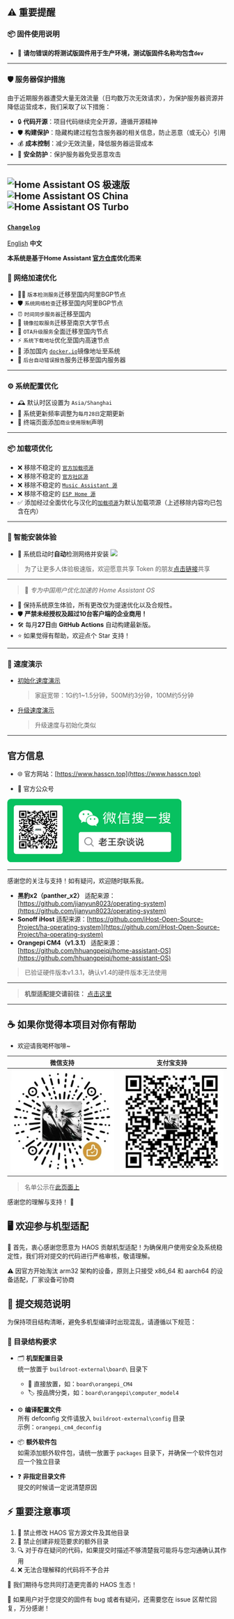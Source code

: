 ## ⚠️ 重要提醒

### 📦 固件使用说明
- 🚫 **请勿错误的将测试版固件用于生产环境，测试版固件名称均包含`dev`**
---

### 🛡️ 服务器保护措施

由于近期服务器遭受大量无效流量（日均数万次无效请求），为保护服务器资源并降低运营成本，我们采取了以下措施：

- 🔒 **代码开源**：项目代码继续完全开源，遵循开源精神
- 🛡️ **构建保护**：隐藏构建过程包含服务器的相关信息，防止恶意（或无心）引用
- 💰 **成本控制**：减少无效流量，降低服务器运营成本
- 🔐 **安全防护**：保护服务器免受恶意攻击
---

##  ![Home Assistant OS 极速版](https://img.shields.io/badge/Home%20Assistant%20OS-%E6%9E%81%E9%80%9F%E7%89%88-41BDF5?style=for-the-badge&logo=home-assistant&logoColor=white) ![Home Assistant OS China](https://img.shields.io/badge/Home%20Assistant%20OS-China-41BDF5?style=for-the-badge&logo=home-assistant&logoColor=white) ![Home Assistant OS Turbo](https://img.shields.io/badge/Home%20Assistant%20OS-Turbo-41BDF5?style=for-the-badge&logo=home-assistant&logoColor=white)
### [`Changelog`](https://www.hasscn.top/Changelog.html)

[English](README_EN.md) **中文**

**本系统是基于Home Assistant [官方仓库](https://github.com/home-assistant/operating-system)优化而来**

### 🚀 网络加速优化
- 🕵️‍♂️ `版本检测服务`迁移至国内阿里BGP节点
- 🛡️ `系统网络检查`迁移至国内阿里BGP节点
- ⏰ `时间同步服务器`迁移至国内
- 🏫 `镜像拉取服务`迁移至南京大学节点
- 🔄 `OTA升级服务`全面迁移至国内节点
- ⚡ `系统下载地址`优化至国内高速节点
- 🐳 添加国内 [`docker.io`](https://github.com/dongyubin/DockerHub)镜像地址至系统
- 📨 `后台自动错误报告`服务迁移至国内服务器


---

### ⚙️ 系统配置优化
- 🕰️ 默认时区设置为 `Asia/Shanghai`
- 📅 系统更新频率调整为`每月28日`定期更新
- 📢 终端页面添加`商业使用限制`声明

---

### 📦 加载项优化
- ❌ 移除不稳定的 [`官方加载项源`](https://github.com/home-assistant/addons)
- ❌ 移除不稳定的 [`官方社区源`](https://github.com/hassio-addons/repository)
- ❌ 移除不稳定的 [`Music Assistant 源`](https://github.com/music-assistant/home-assistant-addon)
- ❌ 移除不稳定的 [`ESP Home 源`](https://github.com/esphome/home-assistant-addon)
- ✅ 添加经过全面优化与汉化的[`加载项源`](https://gitee.com/desmond_GT/hassio-addons/blob/main/README.md)为默认加载项源（上述移除内容均已包含在内）

---

### 🤖 智能安装体验
- 🚦 系统启动时**自动**检测网络并安装 ![](https://img.shields.io/badge/HACS-%E6%9E%81%E9%80%9F%E7%89%88-41BDF5?style=for-the-badge&logo=home-assistant&logoColor=white)
> 为了让更多人体验极速版，欢迎愿意共享 Token 的朋友[点击链接](https://tokenhub.hacs.vip/)共享

---

> 🚀 *专为中国用户优化加速的 Home Assistant OS*

- 🔧 保持系统原生体验，所有更改仅为提速优化以及合规性。
- 🛡️ **严禁未经授权及超过10台客户端的企业商用！**
- 🛠️ 每月**27日**由 **GitHub Actions** 自动构建最新版。
- ⭐ 如果觉得有帮助，欢迎点个 Star 支持！

---

### 🚦 速度演示

- [初始化速度演示](https://www.bilibili.com/video/BV1tr7VzCE35/?share_source=copy_web&vd_source=9b5dc5e48277a13da484e0352d3707e9)  
  > 家庭宽带：1G约1~1.5分钟，500M约3分钟，100M约5分钟

- [升级速度演示](https://www.bilibili.com/video/BV1judBY2ES7?t=82.3)  
  > 升级速度与初始化类似

---



##  官方信息

- 🌐 官方网站：[https://www.hasscn.top](https://www.hasscn.top)

- 📱 官方公众号

<div align="left">
  <img src="./img/WeChat_QRCode.png" alt="关注我" width="400"/>
</div>

---

感谢您的关注与支持！如有疑问，欢迎随时联系我。

- **黑豹x2（panther_x2）** 适配来源：[https://github.com/jianyun8023/operating-system](https://github.com/jianyun8023/operating-system)
- **Sonoff iHost** 适配来源：[https://github.com/iHost-Open-Source-Project/ha-operating-system](https://github.com/iHost-Open-Source-Project/ha-operating-system)
- **Orangepi CM4（v1.3.1）** 适配来源：[https://github.com/hhuangpeiqi/home-assistant-OS](https://github.com/hhuangpeiqi/home-assistant-OS)
> 已验证硬件版本v1.3.1，确认v1.4的硬件版本无法使用
---

> **机型适配提交请前往：** [点击这里](https://github.com/ha-china/HAOS-CN-DEV)

---



## ☕ 如果你觉得本项目对你有帮助

- 欢迎请我喝杯咖啡~


| 微信支持 | 支付宝支持 |
|----------|------------|
| ![微信](./img/WeChat_Pay.jpg) | ![支付宝](./img/Ali_Pay.jpg) |

> 名单公示在[此页面上](https://www.hasscn.top/sponsor.html#-%E7%89%B9%E5%88%AB%E9%B8%A3%E8%B0%A2)


感谢您的理解与支持！ 🙏

## 🖥️ 欢迎参与机型适配

🎉 首先，衷心感谢您愿意为 HAOS 贡献机型适配！为确保用户使用安全及系统稳定性，我们将对提交的代码进行严格审核，敬请理解。

⚠️ 因官方开始淘汰 arm32 架构的设备，原则上只接受 x86_64 和 aarch64 的设备适配，厂家设备可协商

## 📝 提交规范说明

为保持项目结构清晰，避免多机型编译时出现混乱，请遵循以下规范：

### 📂 目录结构要求
- 🗂️ **机型配置目录**  
  统一放置于 `buildroot-external\board\` 目录下  
  - 📍 直接放置，如：`board\orangepi_CM4`  
  - 🏷️ 按品牌分类，如：`board\orangepi\computer_model4`

- ⚙️ **编译配置文件**  
  所有 defconfig 文件请放入 `buildroot-external\config` 目录  
  示例：`orangepi_cm4_deconfig`

- 📦 **额外软件包**  
  如需添加额外软件包，请统一放置于 `packages` 目录下，并确保一个软件包对应一个独立目录

- ❓ **非指定目录文件**  
  提交的时候请一定说清楚原因

## ⚡ 重要注意事项
1. 🚫 禁止修改 HAOS 官方源文件及其他目录
2. 🚫 禁止创建非规范要求的额外目录
3. 🔍 对于存在疑问的代码，如果提交时描述不够清楚我可能将与您沟通确认其作用
4. ❌ 无法合理解释的代码将不予合并

🤝 我们期待与您共同打造更完善的 HAOS 生态！

🐛 如果用户对于您提交的固件有 bug 或者有疑问，还需要您在 issue 区帮忙回复，万分感谢！
